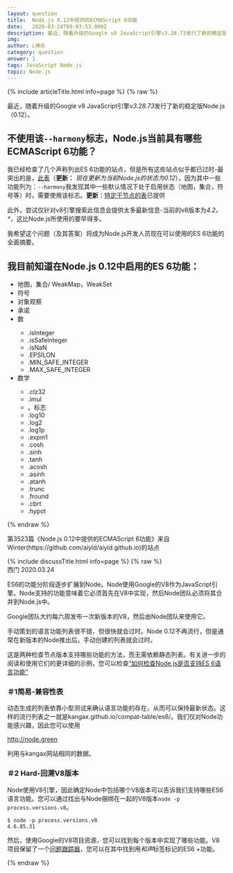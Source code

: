```yaml
---
layout: question
title:  Node.js 0.12中提供的ECMAScript 6功能
date:   2020-03-24T09:03:53.000Z
description: 最近，随着升级的Google v8 JavaScript引擎v3.28.73发行了新的稳定版Node.js（0.12）。不使用该--harmony标志...
img: 
author: L神乐
category: question
answer: 1
tags: JavaScript Node.js
topic: Node.js
---
```

<div class="article-root">
  <div class="article">
    {% include articleTitle.html info=page %}
    {% raw %}
    <div class="article-content"><p><font style="vertical-align: inherit;"><font style="vertical-align: inherit;">最近，随着升级的Google v8 JavaScript引擎</font></font><em><font style="vertical-align: inherit;"><font style="vertical-align: inherit;">v3.28.73</font></font></em><font style="vertical-align: inherit;"><font style="vertical-align: inherit;">发行了新的稳定版Node.js（0.12）</font><font style="vertical-align: inherit;">。</font></font></p>

<h2><font style="vertical-align: inherit;"><font style="vertical-align: inherit;">不使用该</font></font><code>--harmony</code><font style="vertical-align: inherit;"><font style="vertical-align: inherit;">标志</font><font style="vertical-align: inherit;">，Node.js当前具有哪些ECMAScript 6功能</font><font style="vertical-align: inherit;">？</font></font></h2>

<p><font style="vertical-align: inherit;"><font style="vertical-align: inherit;">我已经检查了几个声称列出ES 6功能的站点，但是所有这些站点似乎都已过时-最突出的是，</font></font><a href="http://kangax.github.io/compat-table/es6/#node" rel="noreferrer"><font style="vertical-align: inherit;"><font style="vertical-align: inherit;">此表</font></font></a><font style="vertical-align: inherit;"><font style="vertical-align: inherit;">（</font></font><strong><font style="vertical-align: inherit;"><font style="vertical-align: inherit;">更新：</font></font></strong> <em><font style="vertical-align: inherit;"><font style="vertical-align: inherit;">现在更新为当前Node.js的状态为0.12</font></font></em><font style="vertical-align: inherit;"><font style="vertical-align: inherit;">），因为其中一些功能列为：</font></font><code>--harmony</code><font style="vertical-align: inherit;"><font style="vertical-align: inherit;">我发现其中一些默认情况下处于启用状态（地图，集合，符号等）时，</font><font style="vertical-align: inherit;">需要使用该</font><font style="vertical-align: inherit;">标志。</font></font><strong><font style="vertical-align: inherit;"><font style="vertical-align: inherit;">更新</font></font></strong><font style="vertical-align: inherit;"><font style="vertical-align: inherit;">：</font></font><a href="http://node.green/" rel="noreferrer"><font style="vertical-align: inherit;"><font style="vertical-align: inherit;">特定于节点的表</font></font></a><font style="vertical-align: inherit;"><font style="vertical-align: inherit;">已提供</font></font></p>

<p><font style="vertical-align: inherit;"><font style="vertical-align: inherit;">此外，尝试仅针对v8引擎搜索此信息会提供太多最新信息-当前的v8版本为</font></font><em><font style="vertical-align: inherit;"><font style="vertical-align: inherit;">4.2。*</font></font></em><font style="vertical-align: inherit;"><font style="vertical-align: inherit;">，这比Node.js所使用的要早得多。</font></font></p>

<p><font style="vertical-align: inherit;"><font style="vertical-align: inherit;">我希望这个问题（及其答案）将成为Node.js开发人员现在可以使用的ES 6功能的全面摘要。</font></font></p>

<h2><font style="vertical-align: inherit;"><font style="vertical-align: inherit;">我目前知道在Node.js 0.12中启用的ES 6功能：</font></font></h2>

<ul>
<li><font style="vertical-align: inherit;"><font style="vertical-align: inherit;">地图，集合/ WeakMap，WeakSet</font></font></li>
<li><font style="vertical-align: inherit;"><font style="vertical-align: inherit;">符号</font></font></li>
<li><font style="vertical-align: inherit;"><font style="vertical-align: inherit;">对象观察</font></font></li>
<li><font style="vertical-align: inherit;"><font style="vertical-align: inherit;">承诺</font></font></li>
<li><font style="vertical-align: inherit;"><font style="vertical-align: inherit;">数

</font></font><ul>
<li><font style="vertical-align: inherit;"><font style="vertical-align: inherit;">.isInteger</font></font></li>
<li><font style="vertical-align: inherit;"><font style="vertical-align: inherit;">.isSafeInteger</font></font></li>
<li><font style="vertical-align: inherit;"><font style="vertical-align: inherit;">.isNaN</font></font></li>
<li><font style="vertical-align: inherit;"><font style="vertical-align: inherit;">.EPSILON</font></font></li>
<li><font style="vertical-align: inherit;"><font style="vertical-align: inherit;">.MIN_SAFE_INTEGER</font></font></li>
<li><font style="vertical-align: inherit;"><font style="vertical-align: inherit;">.MAX_SAFE_INTEGER</font></font></li>
</ul></li>
<li><font style="vertical-align: inherit;"><font style="vertical-align: inherit;">数学

</font></font><ul>
<li><font style="vertical-align: inherit;"><font style="vertical-align: inherit;">.clz32</font></font></li>
<li><font style="vertical-align: inherit;"><font style="vertical-align: inherit;">.imul</font></font></li>
<li><font style="vertical-align: inherit;"><font style="vertical-align: inherit;">。标志</font></font></li>
<li><font style="vertical-align: inherit;"><font style="vertical-align: inherit;">.log10</font></font></li>
<li><font style="vertical-align: inherit;"><font style="vertical-align: inherit;">.log2</font></font></li>
<li><font style="vertical-align: inherit;"><font style="vertical-align: inherit;">.log1p</font></font></li>
<li><font style="vertical-align: inherit;"><font style="vertical-align: inherit;">.expm1</font></font></li>
<li><font style="vertical-align: inherit;"><font style="vertical-align: inherit;">.cosh</font></font></li>
<li><font style="vertical-align: inherit;"><font style="vertical-align: inherit;">.sinh</font></font></li>
<li><font style="vertical-align: inherit;"><font style="vertical-align: inherit;">.tanh</font></font></li>
<li><font style="vertical-align: inherit;"><font style="vertical-align: inherit;">.acosh</font></font></li>
<li><font style="vertical-align: inherit;"><font style="vertical-align: inherit;">.asinh</font></font></li>
<li><font style="vertical-align: inherit;"><font style="vertical-align: inherit;">.atanh</font></font></li>
<li><font style="vertical-align: inherit;"><font style="vertical-align: inherit;">.trunc</font></font></li>
<li><font style="vertical-align: inherit;"><font style="vertical-align: inherit;">.fround</font></font></li>
<li><font style="vertical-align: inherit;"><font style="vertical-align: inherit;">.cbrt</font></font></li>
<li><font style="vertical-align: inherit;"><font style="vertical-align: inherit;">.hypot</font></font></li>
</ul></li>
</ul></div>
    {% endraw %}
  </div>
  <p class="winter_mark">第3523篇《Node.js 0.12中提供的ECMAScript 6功能》来自Winter(https://github.com/aiyld/aiyld.github.io)的站点</p>
  <div class="discuss-wrapper">
    {% include discussTitle.html info=page %}
    {% raw %}
    <div class="discuss-list">
    <div class="discuss-item">
        <div class="discuss-parent">
          <div class="discuss-meta">
            <span class="discuss-user">西门</span>
            <span class="discuss-time">2020.03.24</span>
          </div>
          <div class="discuss-comment"><p><font style="vertical-align: inherit;"><font style="vertical-align: inherit;">ES6的功能分阶段逐步扩展到Node。</font><font style="vertical-align: inherit;">Node使用Google的V8作为JavaScript引擎。</font><font style="vertical-align: inherit;">Node支持的功能意味着它必须首先在V8中实现，然后Node团队必须将其合并到Node.js中。</font></font></p>

<p><font style="vertical-align: inherit;"><font style="vertical-align: inherit;">Google团队大约每六周发布一次新版本的V8，然后由Node团队来使用它。</font></font></p>

<p><font style="vertical-align: inherit;"><font style="vertical-align: inherit;">手动策划的语言功能列表很不错，但很快就会过时。</font><font style="vertical-align: inherit;">Node 0.12不再流行，但是通常在新版本的Node推出后，手动创建的列表就会过时。</font></font></p>

<p><font style="vertical-align: inherit;"><font style="vertical-align: inherit;">这是两种检查节点版本支持哪些功能的方法，而无需依赖静态列表。</font><font style="vertical-align: inherit;">有关进一步的阅读和使用它们的更详细的示例，您可以检查</font></font><a href="http://bytearcher.com/articles/how-to-check-if-node-implements-es6-language-feature/" rel="nofollow"><font style="vertical-align: inherit;"><font style="vertical-align: inherit;">“如何检查Node.js是否支持ES 6语言功能”</font></font></a> </p>

<h3><font style="vertical-align: inherit;"><font style="vertical-align: inherit;">＃1简易-兼容性表</font></font></h3>

<p><font style="vertical-align: inherit;"><font style="vertical-align: inherit;">动态生成的列表依靠小型测试来确认语言功能的存在，从而可以保持最新状态。</font><font style="vertical-align: inherit;">这样的流行列表之一就是kangax.github.io/compat-table/es6/。</font><font style="vertical-align: inherit;">我们仅对Node功能感兴趣，因此您可以使用</font></font></p>

<p><a href="http://node.green" rel="nofollow"><font style="vertical-align: inherit;"><font style="vertical-align: inherit;">http://node.green</font></font></a> </p>

<p><font style="vertical-align: inherit;"><font style="vertical-align: inherit;">利用与kangax网站相同的数据。</font></font></p>

<h3><font style="vertical-align: inherit;"><font style="vertical-align: inherit;">＃2 Hard-回溯V8版本</font></font></h3>

<p><font style="vertical-align: inherit;"><font style="vertical-align: inherit;">Node使用V8引擎，因此确定Node中包括哪个V8版本可以告诉我们支持哪些ES6语言功能。</font><font style="vertical-align: inherit;">您可以通过找出与Node捆绑在一起的V8版本</font></font><code>node -p process.versions.v8</code><font style="vertical-align: inherit;"><font style="vertical-align: inherit;">。</font></font></p>

<pre><code>$ node -p process.versions.v8<font></font>
4.6.85.31<font></font>
</code></pre>

<p><font style="vertical-align: inherit;"><font style="vertical-align: inherit;">然后，使用Google的V8项目资源，您可以找到每个版本中实现了哪些功能。</font><font style="vertical-align: inherit;">V8项目保留了一个</font></font><a href="https://bugs.chromium.org/p/v8/issues/list?can=1&amp;q=label%3Aharmony" rel="nofollow"><font style="vertical-align: inherit;"><font style="vertical-align: inherit;">问题跟踪器</font></font></a><font style="vertical-align: inherit;"><font style="vertical-align: inherit;">，您可以在其中找到用</font></font><em><font style="vertical-align: inherit;"><font style="vertical-align: inherit;">和声</font></font></em><font style="vertical-align: inherit;"><font style="vertical-align: inherit;">标签</font><font style="vertical-align: inherit;">标记的ES6 +功能</font><font style="vertical-align: inherit;">。</font></font></p></div>
        </div></div>
    </div>
    {% endraw %}
  </div>
<div>
